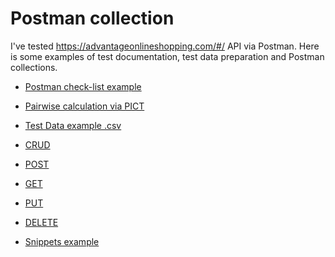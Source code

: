 # Postman collection
I've tested https://advantageonlineshopping.com/#/ API via Postman. Here is some examples of 
test documentation, test data preparation and Postman collections. 

- [Postman check-list example](https://github.com/CytoClown/PostC/blob/main/Check_list_API_example.jpg)

- [Pairwise calculation via PICT](https://github.com/CytoClown/PostC/blob/main/POST_data_script_for_PICT.txt)

- [Test Data example .csv](https://docs.google.com/spreadsheets/d/1LuTw3HKiUX_3MalNEU4VjfPShe0KmRXR/edit?usp=sharing&ouid=100536836119675619001&rtpof=true&sd=true) 

- [CRUD](https://www.postman.com/speeding-spaceship-898072/workspace/shared-collections/collection/25448388-2564d398-7bb2-4813-b299-4c40539b2286?action=share&creator=25448388)

- [POST](https://www.postman.com/speeding-spaceship-898072/workspace/shared-collections/collection/25448388-ac7774bd-b6e3-44d8-9562-405c0874f6be?action=share&creator=25448388)

- [GET](https://www.postman.com/speeding-spaceship-898072/workspace/shared-collections/collection/25448388-75f817b4-01b6-4706-a35a-3e929c336117?action=share&creator=25448388)

- [PUT](https://www.postman.com/speeding-spaceship-898072/workspace/shared-collections/collection/25448388-fd9625e1-192a-4506-a01b-4be8a4522dba?action=share&creator=25448388)

- [DELETE](https://www.postman.com/speeding-spaceship-898072/workspace/shared-collections/collection/25448388-0b326438-4bd4-4200-a2d5-192cb1f27286?action=share&creator=25448388)

- [Snippets example](https://github.com/CytoClown/PostC/blob/main/snippets.js)